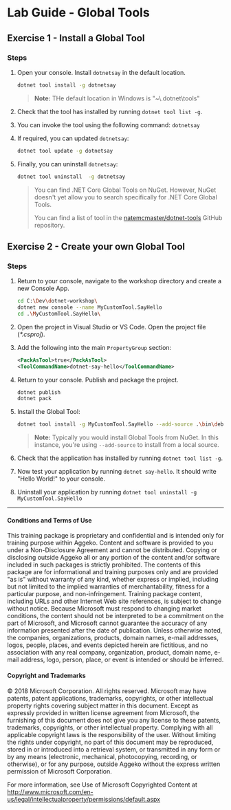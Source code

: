 # Lab Guide - Global Tools

## Exercise 1 - Install a Global Tool

### Steps

1. Open your console. Install ```dotnetsay``` in the default location.

    ```bash
    dotnet tool install -g dotnetsay
    ```

    > **Note:** THe default location in Windows is "~\\.dotnet\tools"

2. Check that the tool has installed by running ```dotnet tool list -g```.

3. You can invoke the tool using the following command: ```dotnetsay```

4. If required, you can updated ```dotnetsay```:

    ```bash
    dotnet tool update -g dotnetsay
    ```

4. Finally, you can uninstall ```dotnetsay```:

    ```bash
    dotnet tool uninstall  -g dotnetsay
    ```

    > You can find .NET Core Global Tools on NuGet. However, NuGet doesn't yet allow you to search specifically for .NET Core Global Tools.
    >
    > You can find a list of tool in the [natemcmaster/dotnet-tools](https://github.com/natemcmaster/dotnet-tools) GitHub repository.

## Exercise 2 - Create your own Global Tool

### Steps

1. Return to your console, navigate to the workshop directory and create a new Console App.

    ```bash
    cd C:\Dev\dotnet-workshop\
    dotnet new console --name MyCustomTool.SayHello
    cd .\MyCustomTool.SayHello\
    ```

2. Open the project in Visual Studio or VS Code. Open the project file (*\*.csproj*).

3. Add the following into the main ```PropertyGroup``` section:

    ```xml
    <PackAsTool>true</PackAsTool>
    <ToolCommandName>dotnet-say-hello</ToolCommandName>
    ```

4. Return to your console. Publish and package the project.

    ```bash
    dotnet publish
    dotnet pack
    ```

5. Install the Global Tool:

    ```bash
    dotnet tool install -g MyCustomTool.SayHello --add-source .\bin\debug
    ```

    > **Note:** Typically you would install Global Tools from NuGet. In this instance, you're using ```--add-source``` to install from a local source.

6. Check that the application has installed by running ```dotnet tool list -g```.

7. Now test your application by running ```dotnet say-hello```. It should write "Hello World!" to your console.

8. Uninstall your application by running ```dotnet tool uninstall -g MyCustomTool.SayHello```

___
#### Conditions and Terms of Use

This training package is proprietary and confidential and is intended only for training purpose within Aggeko. Content and software is provided to you under a Non-Disclosure Agreement and cannot be distributed. Copying or disclosing outside Aggeko all or any portion of the content and/or software included in such packages is strictly prohibited.
The contents of this package are for informational and training purposes only and are provided "as is" without warranty of any kind, whether express or implied, including but not limited to the implied warranties of merchantability, fitness for a particular purpose, and non-infringement.
Training package content, including URLs and other Internet Web site references, is subject to change without notice. Because Microsoft must respond to changing market conditions, the content should not be interpreted to be a commitment on the part of Microsoft, and Microsoft cannot guarantee the accuracy of any information presented after the date of publication. Unless otherwise noted, the companies, organizations, products, domain names, e-mail addresses, logos, people, places, and events depicted herein are fictitious, and no association with any real company, organization, product, domain name, e-mail address, logo, person, place, or event is intended or should be inferred.

#### Copyright and Trademarks
© 2018 Microsoft Corporation. All rights reserved.
Microsoft may have patents, patent applications, trademarks, copyrights, or other intellectual property rights covering subject matter in this document. Except as expressly provided in written license agreement from Microsoft, the furnishing of this document does not give you any license to these patents, trademarks, copyrights, or other intellectual property.
Complying with all applicable copyright laws is the responsibility of the user. Without limiting the rights under copyright, no part of this document may be reproduced, stored in or introduced into a retrieval system, or transmitted in any form or by any means (electronic, mechanical, photocopying, recording, or otherwise), or for any purpose, outside Aggeko without the express written permission of Microsoft Corporation. 

For more information, see Use of Microsoft Copyrighted Content at
http://www.microsoft.com/en-us/legal/intellectualproperty/permissions/default.aspx
